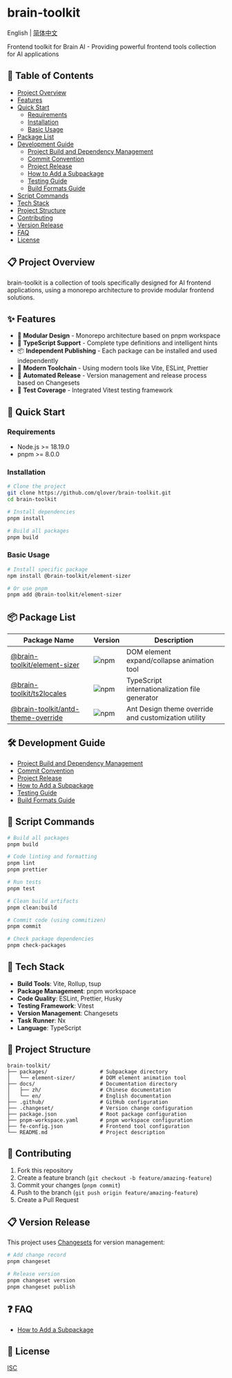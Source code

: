 # brain-toolkit

English | [简体中文](./README.md)

Frontend toolkit for Brain AI - Providing powerful frontend tools collection for AI applications

## 📖 Table of Contents

- [Project Overview](#-project-overview)
- [Features](#-features)
- [Quick Start](#-quick-start)
  - [Requirements](#requirements)
  - [Installation](#installation)
  - [Basic Usage](#basic-usage)
- [Package List](#-package-list)
- [Development Guide](#-development-guide)
  - [Project Build and Dependency Management](./docs/en/project-builder.md)
  - [Commit Convention](./docs/en/commit-convention.md)
  - [Project Release](./docs/en/project-release.md)
  - [How to Add a Subpackage](./docs/en/how-to-add-a-subpackage.md)
  - [Testing Guide](./docs/en/testing-guide.md)
  - [Build Formats Guide](./docs/en/build-formats.md)
- [Script Commands](#-script-commands)
- [Tech Stack](#-tech-stack)
- [Project Structure](#-project-structure)
- [Contributing](#-contributing)
- [Version Release](#-version-release)
- [FAQ](#-faq)
- [License](#-license)

## 📋 Project Overview

brain-toolkit is a collection of tools specifically designed for AI frontend applications, using a monorepo architecture to provide modular frontend solutions.

## ✨ Features

- 🎯 **Modular Design** - Monorepo architecture based on pnpm workspace
- 🔧 **TypeScript Support** - Complete type definitions and intelligent hints
- 📦 **Independent Publishing** - Each package can be installed and used independently
- 🚀 **Modern Toolchain** - Using modern tools like Vite, ESLint, Prettier
- 🔄 **Automated Release** - Version management and release process based on Changesets
- 🧪 **Test Coverage** - Integrated Vitest testing framework

## 🚀 Quick Start

### Requirements

- Node.js >= 18.19.0
- pnpm >= 8.0.0

### Installation

```bash
# Clone the project
git clone https://github.com/qlover/brain-toolkit.git
cd brain-toolkit

# Install dependencies
pnpm install

# Build all packages
pnpm build
```

### Basic Usage

```bash
# Install specific package
npm install @brain-toolkit/element-sizer

# Or use pnpm
pnpm add @brain-toolkit/element-sizer
```

## 📦 Package List

| Package Name                                                       | Version                                                           | Description                                |
| ------------------------------------------------------------------ | ----------------------------------------------------------------- | ------------------------------------------ |
| [@brain-toolkit/element-sizer](./packages/element-sizer/README_EN.md) | ![npm](https://img.shields.io/npm/v/@brain-toolkit/element-sizer) | DOM element expand/collapse animation tool |
| [@brain-toolkit/ts2locales](./packages/ts2locales/README_EN.md) | ![npm](https://img.shields.io/npm/v/@brain-toolkit/ts2locales) | TypeScript internationalization file generator |
| [@brain-toolkit/antd-theme-override](./packages/antd-theme-override/README.md) | ![npm](https://img.shields.io/npm/v/@brain-toolkit/antd-theme-override) | Ant Design theme override and customization utility |

## 🛠️ Development Guide

- [Project Build and Dependency Management](./docs/en/project-builder.md)
- [Commit Convention](./docs/en/commit-convention.md)
- [Project Release](./docs/en/project-release.md)
- [How to Add a Subpackage](./docs/en/how-to-add-a-subpackage.md)
- [Testing Guide](./docs/en/testing-guide.md)
- [Build Formats Guide](./docs/en/build-formats.md)

## 📜 Script Commands

```bash
# Build all packages
pnpm build

# Code linting and formatting
pnpm lint
pnpm prettier

# Run tests
pnpm test

# Clean build artifacts
pnpm clean:build

# Commit code (using commitizen)
pnpm commit

# Check package dependencies
pnpm check-packages
```

## 🔧 Tech Stack

- **Build Tools**: Vite, Rollup, tsup
- **Package Management**: pnpm workspace
- **Code Quality**: ESLint, Prettier, Husky
- **Testing Framework**: Vitest
- **Version Management**: Changesets
- **Task Runner**: Nx
- **Language**: TypeScript

## 📁 Project Structure

```
brain-toolkit/
├── packages/                 # Subpackage directory
│   └── element-sizer/        # DOM element animation tool
├── docs/                     # Documentation directory
│   ├── zh/                   # Chinese documentation
│   └── en/                   # English documentation
├── .github/                  # GitHub configuration
├── .changeset/               # Version change configuration
├── package.json              # Root package configuration
├── pnpm-workspace.yaml       # pnpm workspace configuration
├── fe-config.json            # Frontend tool configuration
└── README.md                 # Project description
```

## 🤝 Contributing

1. Fork this repository
2. Create a feature branch (`git checkout -b feature/amazing-feature`)
3. Commit your changes (`pnpm commit`)
4. Push to the branch (`git push origin feature/amazing-feature`)
5. Create a Pull Request

## 📋 Version Release

This project uses [Changesets](https://github.com/changesets/changesets) for version management:

```bash
# Add change record
pnpm changeset

# Release version
pnpm changeset version
pnpm changeset publish
```

## ❓ FAQ

- [How to Add a Subpackage](./docs/en/how-to-add-a-subpackage.md)

## 📄 License

[ISC](./LICENSE)
